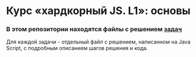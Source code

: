 # Курс «хардкорный JS. L1»: основы
### В этом репозитории находятся файлы c решением [задач](https://docs.google.com/document/d/1-j2WrxDHfFHcSJvQYE5swmvNMACqe4YSuf1T0B7bqYI/edit#heading=h.esi43vbhkui)

Для каждой задачи - отдельный файл с решением, написанном на Java Script, 
с подробным описанием шагов решения и кода.
